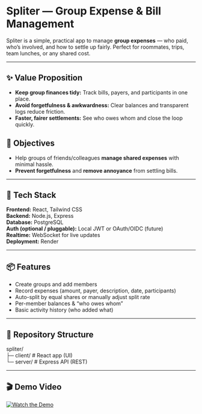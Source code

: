 # Spliter — Group Expense & Bill Management

Spliter is a simple, practical app to manage **group expenses** — who paid, who’s involved, and how to settle up fairly. Perfect for roommates, trips, team lunches, or any shared cost.

---

## ✨ Value Proposition

- **Keep group finances tidy:** Track bills, payers, and participants in one place.
- **Avoid forgetfulness & awkwardness:** Clear balances and transparent logs reduce friction.
- **Faster, fairer settlements:** See who owes whom and close the loop quickly.

## 🎯 Objectives

- Help groups of friends/colleagues **manage shared expenses** with minimal hassle.
- **Prevent forgetfulness** and **remove annoyance** from settling bills.

---

## 🧱 Tech Stack

**Frontend:** React, Tailwind CSS  
**Backend:** Node.js, Express  
**Database:** PostgreSQL  
**Auth (optional / pluggable):** Local JWT or OAuth/OIDC (future)  
**Realtime:** WebSocket for live updates  
**Deployment:** Render


---

## 📦 Features

- Create groups and add members
- Record expenses (amount, payer, description, date, participants)
- Auto-split by equal shares or manually adjust split rate 
- Per-member balances & “who owes whom”
- Basic activity history (who added what)

---

## 📁 Repository Structure
spliter/  
├─ client/ # React app (UI)  
└─ server/ # Express API (REST)

---

## 🎬 Demo Video

[![Watch the Demo](https://img.youtube.com/vi/yqscd3LSeLM/hqdefault.jpg)](https://youtu.be/yqscd3LSeLM?si=2su8s07RPwJ7wweU)

